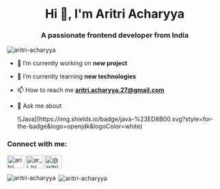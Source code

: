 <h1 align="center">Hi 👋, I'm Aritri Acharyya</h1>
<h3 align="center">A passionate frontend developer from India</h3>

<p align="left"> <img src="https://komarev.com/ghpvc/?username=aritri-acharyya&label=Profile%20views&color=0e75b6&style=flat" alt="aritri-acharyya" /> </p>

- 🔭 I’m currently working on **new project**

- 🌱 I’m currently learning **new technologies**

- 📫 How to reach me **aritri.acharyya.27@gmail.com**

- 💬 Ask me about 
  <p>
  ![Java](https://img.shields.io/badge/java-%23ED8B00.svg?style=for-the-badge&logo=openjdk&logoColor=white)
  


<h3 align="left">Connect with me:</h3>
<p align="left">
<a href="https://linkedin.com/in/aritri acharyya" target="blank"><img align="center" src="https://raw.githubusercontent.com/rahuldkjain/github-profile-readme-generator/master/src/images/icons/Social/linked-in-alt.svg" alt="aritri acharyya" height="30" width="40" /></a>
<a href="https://instagram.com/ar_i_tri" target="blank"><img align="center" src="https://raw.githubusercontent.com/rahuldkjain/github-profile-readme-generator/master/src/images/icons/Social/instagram.svg" alt="ar_i_tri" height="30" width="40" /></a>
<a href="https://www.hackerrank.com/@aritriacharyya" target="blank"><img align="center" src="https://raw.githubusercontent.com/rahuldkjain/github-profile-readme-generator/master/src/images/icons/Social/hackerrank.svg" alt="@aritriacharyya" height="30" width="40" /></a>
</p>



<p><img align="left" src="https://github-readme-stats.vercel.app/api/top-langs?username=aritri-acharyya&show_icons=true&locale=en&layout=compact" alt="aritri-acharyya" /></p>

<p>&nbsp;<img align="center" src="https://github-readme-stats.vercel.app/api?username=aritri-acharyya&show_icons=true&locale=en" alt="aritri-acharyya" /></p>

